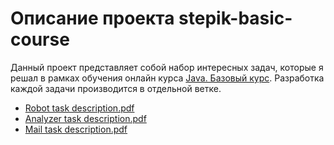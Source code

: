 # Описание проекта stepik-basic-course
Данный проект представляет собой набор интересных задач, которые я решал в рамках обучения онлайн курса [Java. Базовый курс](https://stepik.org/course/187/syllabus). Разработка каждой задачи производится в отдельной ветке.

* [Robot task description.pdf](https://github.com/stasbaglaev/stepik-basic-course/blob/dev-robot/src/stepik/basiccourse/robot/Robot%20task%20description.pdf)
* [Analyzer task description.pdf](https://github.com/stasbaglaev/stepik-basic-course/blob/dev-analyzer/src/stepik/basiccourse/analyzer/Analyzer%20task%20description.pdf)
* [Mail task description.pdf](https://github.com/stasbaglaev/stepik-basic-course/blob/dev-mail/src/stepik/basiccourse/mail/Mail%20task%20description.pdf)
